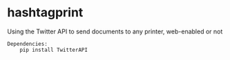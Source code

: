# hashtagprint
Using the Twitter API to send documents to any printer, web-enabled or not

    Dependencies:
        pip install TwitterAPI
